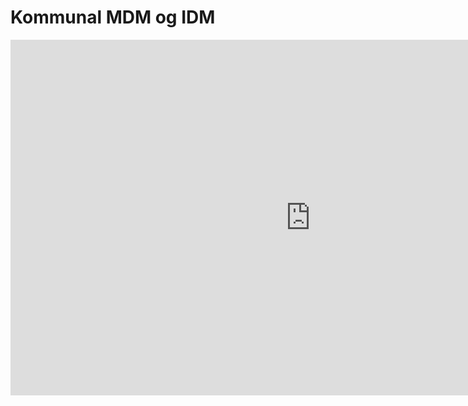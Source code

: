 # Kommunal MDM og IDM

<iframe src="https://docs.google.com/presentation/d/e/2PACX-1vRI9bY1ESbQuSyp1AgYmo6Zx9mntLCru9SIkP7XIlUnpTLDVvw4wrmg9Z4nt4nWaeUkb8JCVT5Mxcw3/embed?start=true&loop=true&delayms=10000" frameborder="0" width="960" height="569" allowfullscreen="true" mozallowfullscreen="true" webkitallowfullscreen="true"></iframe>
